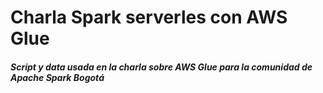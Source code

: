 <h1>Charla Spark serverles con AWS Glue</h1>

<h5>Script y data usada en la charla sobre AWS Glue para la comunidad de Apache Spark Bogotá</h5>
